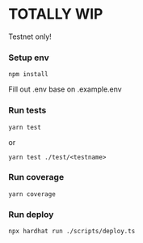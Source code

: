 # TOTALLY WIP

Testnet only!

### Setup env

`npm install`

Fill out .env base on .example.env

### Run tests

`yarn test`

or

`yarn test ./test/<testname>`

### Run coverage

`yarn coverage`

### Run deploy

`npx hardhat run ./scripts/deploy.ts`
